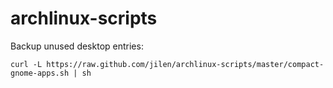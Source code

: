 archlinux-scripts
=================

Backup unused desktop entries:
```shell
curl -L https://raw.github.com/jilen/archlinux-scripts/master/compact-gnome-apps.sh | sh
```
